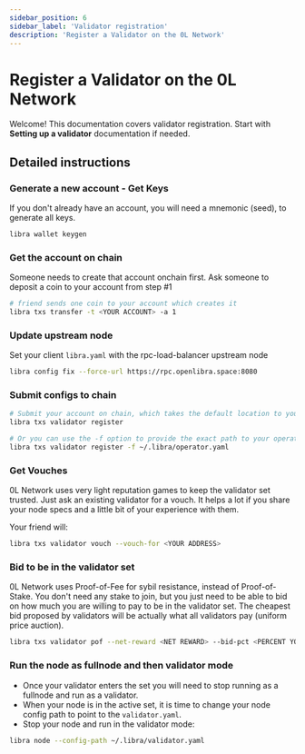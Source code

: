 ```yaml
---
sidebar_position: 6
sidebar_label: 'Validator registration'
description: 'Register a Validator on the 0L Network'
---
```


# Register a Validator on the 0L Network

Welcome! This documentation covers validator registration. Start with **Setting up a validator** documentation if needed.

## Detailed instructions

### Generate a new account - Get Keys
If you don't already have an account, you will need a mnemonic (seed), to generate all keys.

``` bash
libra wallet keygen
```

### Get the account on chain
Someone needs to create that account onchain first.
Ask someone to deposit a coin to your account from step #1

``` bash
# friend sends one coin to your account which creates it
libra txs transfer -t <YOUR ACCOUNT> -a 1
```

### Update upstream node
Set your client `libra.yaml` with the rpc-load-balancer upstream node
``` bash
libra config fix --force-url https://rpc.openlibra.space:8080
```

### Submit configs to chain

``` bash
# Submit your account on chain, which takes the default location to your ~/.libra/operator.yaml
libra txs validator register

# Or you can use the -f option to provide the exact path to your operator.yaml file
libra txs validator register -f ~/.libra/operator.yaml
```


### Get Vouches
0L Network uses very light reputation games to keep the validator set trusted.
Just ask an existing validator for a vouch. It helps a lot if you share your node specs and a little bit of your experience with them.

Your friend will:
``` bash
libra txs validator vouch --vouch-for <YOUR ADDRESS>
```

### Bid to be in the validator set
0L Network uses Proof-of-Fee for sybil resistance, instead of Proof-of-Stake. You don't need any stake to join, but you just need to be able to bid on how much you are willing to pay to be in the validator set. The cheapest bid proposed by validators will be actually what all validators pay (uniform price auction).
``` bash
libra txs validator pof --net-reward <NET REWARD> --bid-pct <PERCENT YOU PAY> --epoch-expiry <WHEN EXPIRES>
```

### Run the node as fullnode and then validator mode
- Once your validator enters the set you will need to stop running as a fullnode and run as a validator. 
- When your node is in the active set, it is time to change your node config path to point to the `validator.yaml`.
- Stop your node and run in the validator mode:
``` bash
libra node --config-path ~/.libra/validator.yaml
```
